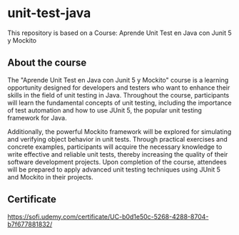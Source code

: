 # unit-test-java
This repository is based on a Course: Aprende Unit Test en Java con Junit 5 y Mockito

## About the course
The "Aprende Unit Test en Java con Junit 5 y Mockito" course is a learning opportunity designed for developers and testers who want to enhance their skills in the field of unit testing in Java. 
Throughout the course, participants will learn the fundamental concepts of unit testing, including the importance of test automation and how to use JUnit 5, the popular unit testing framework for Java. 

Additionally, the powerful Mockito framework will be explored for simulating and verifying object behavior in unit tests. 
Through practical exercises and concrete examples, participants will acquire the necessary knowledge to write effective and reliable unit tests, thereby increasing the quality of their software development projects. 
Upon completion of the course, attendees will be prepared to apply advanced unit testing techniques using JUnit 5 and Mockito in their projects.

## Certificate
https://sofi.udemy.com/certificate/UC-b0d1e50c-5268-4288-8704-b7f677881832/
